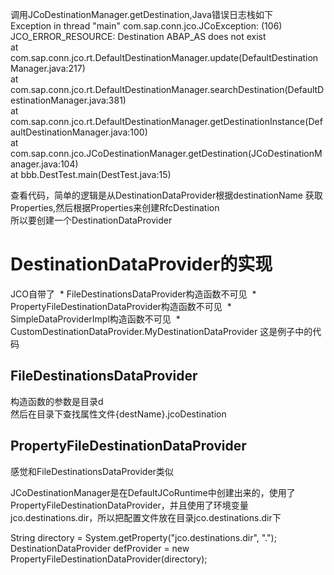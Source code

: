 调用JCoDestinationManager.getDestination,Java错误日志栈如下  
Exception in thread "main" com.sap.conn.jco.JCoException: (106) JCO_ERROR_RESOURCE: Destination ABAP_AS does not exist  
	at com.sap.conn.jco.rt.DefaultDestinationManager.update(DefaultDestinationManager.java:217)  
	at com.sap.conn.jco.rt.DefaultDestinationManager.searchDestination(DefaultDestinationManager.java:381)  
	at com.sap.conn.jco.rt.DefaultDestinationManager.getDestinationInstance(DefaultDestinationManager.java:100)  
	at com.sap.conn.jco.JCoDestinationManager.getDestination(JCoDestinationManager.java:104)  
	at bbb.DestTest.main(DestTest.java:15)  

查看代码，简单的逻辑是从DestinationDataProvider根据destinationName 获取Properties,然后根据Properties来创建RfcDestination  
所以要创建一个DestinationDataProvider

# DestinationDataProvider的实现
JCO自带了
  * FileDestinationsDataProvider构造函数不可见
  * PropertyFileDestinationDataProvider构造函数不可见
  * SimpleDataProviderImpl构造函数不可见
  * CustomDestinationDataProvider.MyDestinationDataProvider 这是例子中的代码

## FileDestinationsDataProvider
  构造函数的参数是目录d  
  然后在目录下查找属性文件{destName}.jcoDestination
   
## PropertyFileDestinationDataProvider
  感觉和FileDestinationsDataProvider类似

JCoDestinationManager是在DefaultJCoRuntime中创建出来的，使用了PropertyFileDestinationDataProvider，并且使用了环境变量jco.destinations.dir，所以把配置文件放在目录jco.destinations.dir下

String directory = System.getProperty("jco.destinations.dir", ".");
DestinationDataProvider defProvider = new PropertyFileDestinationDataProvider(directory);

      
